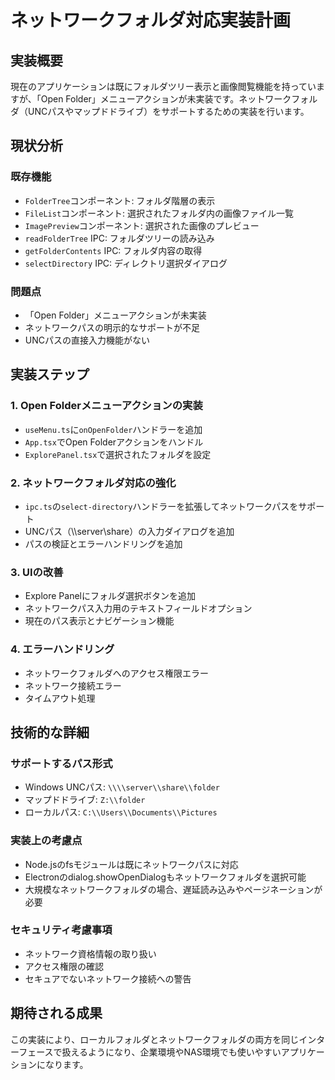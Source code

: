 # ネットワークフォルダ対応実装計画

## 実装概要
現在のアプリケーションは既にフォルダツリー表示と画像閲覧機能を持っていますが、「Open Folder」メニューアクションが未実装です。ネットワークフォルダ（UNCパスやマップドドライブ）をサポートするための実装を行います。

## 現状分析

### 既存機能
- `FolderTree`コンポーネント: フォルダ階層の表示
- `FileList`コンポーネント: 選択されたフォルダ内の画像ファイル一覧
- `ImagePreview`コンポーネント: 選択された画像のプレビュー
- `readFolderTree` IPC: フォルダツリーの読み込み
- `getFolderContents` IPC: フォルダ内容の取得
- `selectDirectory` IPC: ディレクトリ選択ダイアログ

### 問題点
- 「Open Folder」メニューアクションが未実装
- ネットワークパスの明示的なサポートが不足
- UNCパスの直接入力機能がない

## 実装ステップ

### 1. Open Folderメニューアクションの実装
- `useMenu.ts`に`onOpenFolder`ハンドラーを追加
- `App.tsx`でOpen Folderアクションをハンドル
- `ExplorePanel.tsx`で選択されたフォルダを設定

### 2. ネットワークフォルダ対応の強化
- `ipc.ts`の`select-directory`ハンドラーを拡張してネットワークパスをサポート
- UNCパス（\\\\server\\share）の入力ダイアログを追加
- パスの検証とエラーハンドリングを追加

### 3. UIの改善
- Explore Panelにフォルダ選択ボタンを追加
- ネットワークパス入力用のテキストフィールドオプション
- 現在のパス表示とナビゲーション機能

### 4. エラーハンドリング
- ネットワークフォルダへのアクセス権限エラー
- ネットワーク接続エラー
- タイムアウト処理

## 技術的な詳細

### サポートするパス形式
- Windows UNCパス: `\\\\server\\share\\folder`
- マップドドライブ: `Z:\\folder`
- ローカルパス: `C:\\Users\\Documents\\Pictures`

### 実装上の考慮点
- Node.jsのfsモジュールは既にネットワークパスに対応
- Electronのdialog.showOpenDialogもネットワークフォルダを選択可能
- 大規模なネットワークフォルダの場合、遅延読み込みやページネーションが必要

### セキュリティ考慮事項
- ネットワーク資格情報の取り扱い
- アクセス権限の確認
- セキュアでないネットワーク接続への警告

## 期待される成果
この実装により、ローカルフォルダとネットワークフォルダの両方を同じインターフェースで扱えるようになり、企業環境やNAS環境でも使いやすいアプリケーションになります。